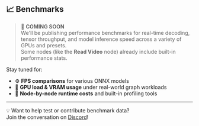 ## 📈 **Benchmarks**

> 🚧 **COMING SOON**  
> We'll be publishing performance benchmarks for real-time decoding, tensor throughput, and model inference speed across a variety of GPUs and presets.  
> Some nodes (like the **Read Video** node) already include built-in performance stats.

Stay tuned for:

- ⚙️ **FPS comparisons** for various ONNX models  
- 🧪 **GPU load & VRAM usage** under real-world graph workloads  
- 🔁 **Node-by-node runtime costs** and built-in profiling tools

---

💡 Want to help test or contribute benchmark data?  
Join the conversation on [Discord](https://discord.gg/hFSHjGyp4p)!
